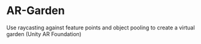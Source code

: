 # AR-Garden
Use raycasting against feature points and object pooling to create a virtual garden (Unity AR Foundation)

